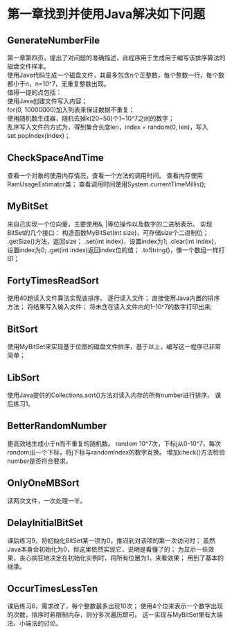 # 第一章找到并使用Java解决如下问题

## GenerateNumberFile
第一章第四页，提出了对问题的准确描述，此程序用于生成用于编写该排序算法的磁盘文件样本。    
使用Java代码生成一个磁盘文件，其最多包含n个正整数，每个整数一行，每个数都小于n，n=10^7，无重复整数出现。    
值得一提的点包括：    
使用Java创建文件写入内容；    
for(0, 10000000)加入列表来保证数据不重复；    
使用随机数生成器，随机去掉k(20~50)个1~10^7之间的数字；    
乱序写入文件的方式为，得到集合长度len，index = random(0, len)，写入set.popIndex(index)；    

## CheckSpaceAndTime
查看一个对象的使用内存情况，查看一个方法的调用时间。
查看内存使用RamUsageEstimator类；
查看调用时间使用System.currentTimeMillis();

## MyBitSet
来自己实现一个位向量，主要使用&, |等位操作以及数字的二进制表示。
实现BitSet的几个接口：
构造函数MyBitSet(int size)，可存储size个二进制位；
.getSize()方法，返回size；
.set(int index)，设置index为1;
.clear(int index)，设置index为0;
.get(int index)返回index位的值；
.toString()，像一个数组一样打印；

## FortyTimesReadSort
使用40趟读入文件算法实现该排序。
逐行读入文件；
直接使用Java内置的排序方法；
将结果写入输入文件；
将未含在读入文件内的1-10^7的数字打印出来;

## BitSort
使用MyBitSet来实现基于位图的磁盘文件排序，基于以上，编写这一程序已非常简单；

## LibSort
使用Java提供的Collections.sort()方法对读入内存的所有number进行排序。
课后练习1。

## BetterRandomNumber
更高效地生成小于n而不重复的随机数。
random 10^7次，下标j从0-10^7，每次random出一个下标，将j下标与randomIndex的数字互换。
增加check()方法检验number是否符合要求。

## OnlyOneMBSort
读两次文件，一次处理一半。

## DelayInitialBitSet
课后练习9，将初始化BitSet某一项为0，推迟到对该项的第一次访问时；
虽然Java本身会初始化为0，但这里依然实现它，说明是看懂了的；
为显示一些效果，丧心病狂地决定在初始化实例时，将所有位置为1，来看效果；
用到了基本的继承。

## OccurTimesLessTen
课后练习6，需求改了，每个整数最多出现10次；
使用4个位来表示一个数字出现的次数，排序时若限制内存，则分多次遍历即可。
这一实现与MyBitSet里有大端法、小端法的讨论。
